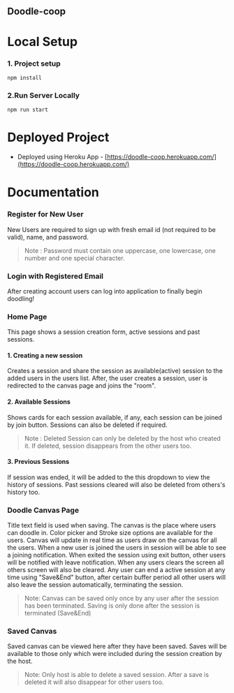 ## Doodle-coop
# Local Setup
### 1. Project setup
```
npm install
```

### 2.Run Server Locally
```
npm run start
```
# Deployed Project 
- Deployed using Heroku App - [https://doodle-coop.herokuapp.com/](https://doodle-coop.herokuapp.com/)

# Documentation
### Register for New User
New Users are required to sign up with fresh email id (not required to be valid), name, and password.
>Note : Password must contain one uppercase, one lowercase, one number and one special character.

### Login with Registered Email 
After creating account users can log into application to finally begin doodling!

### Home Page
This page shows a session creation form, active sessions and past sessions.

#### 1. Creating a new session
Creates a session and share the session as available(active) session to the added users in the users list.
After, the user creates a session, user is redirected to the canvas page and joins the "room".

#### 2. Available Sessions
Shows cards for each session available, if any, each session can be joined by join button.
Sessions can also be deleted if required.
>Note : Deleted Session can only be deleted by the host who created it. If deleted, session disappears from the other users too.
>
#### 3. Previous Sessions
If session was ended, it will be added to the this dropdown to view the history of sessions. 
Past sessions cleared will also be deleted from others's history too.

### Doodle Canvas Page
Title text field is used when saving.
The canvas is the place where users can doodle in. Color picker and Stroke size options are available for the users.
Canvas will update in real time as users draw on the canvas for all the users.
When a new user is joined the users in session will be able to see a joining notification.
When exited the session using exit button, other users will be notified with leave notification.
When any users clears the screen all others screen will also be cleared.
Any user can end a active session at any time using "Save&End" button, after certain buffer period all other users will also leave the session automatically, terminating the session.
>Note: Canvas can be saved only once by any user after the session has been terminated. Saving is only done after the session is terminated (Save&End)

### Saved Canvas
Saved canvas can be viewed here after they have been saved. 
Saves will be available to those only which were included during the session creation by the host.
>Note: Only host is able to delete a saved session. After a save is deleted it will also disappear for other users too.
